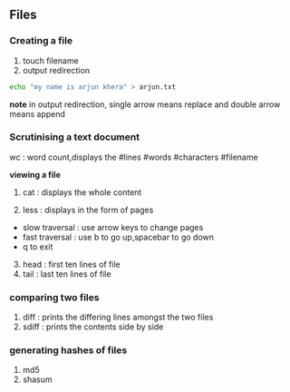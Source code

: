 ## Files

### Creating a file

1. touch filename
2. output redirection
```bash
echo "my name is arjun khera" > arjun.txt
```

**note**
in output redirection, single arrow means replace and double arrow means append

### Scrutinising a text document

wc : word count,displays the #lines #words #characters #filename

**viewing a file**

1. cat : displays the whole content

2. less : displays in the form of pages
  - slow traversal : use arrow keys to change pages
  - fast traversal : use b to go up,spacebar to go down
  - q to exit

3. head : first ten lines of file
4. tail : last ten lines of file

### comparing two files

1. diff  : prints the differing lines amongst the two files
2. sdiff : prints the contents side by side

### generating hashes of files

1. md5
2. shasum
